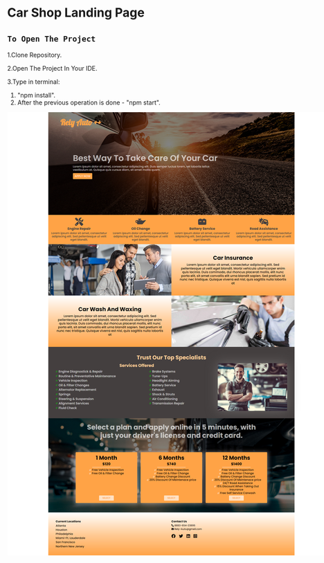 # Car Shop Landing Page

## `To Open The Project`

1.Clone Repository.

2.Open The Project In Your IDE.

3.Type in terminal:

 1. "npm install".
 2. After the previous operation is done - "npm start".



<img 
src="./public/images/preview.png" 
alt="preview"
style="margin: 0 auto; max-width: 800px">